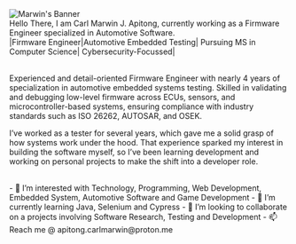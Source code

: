 <img src="https://media.licdn.com/dms/image/v2/D5616AQGXVb9t7-NbvA/profile-displaybackgroundimage-shrink_350_1400/profile-displaybackgroundimage-shrink_350_1400/0/1695472007825?e=1756339200&v=beta&t=q_HbR9lJ-aOu2pYLZMUDob542sSl530v9Vu4bcegSKk" alt="Marwin's Banner"> 
<section>
  Hello There, I am Carl Marwin J. Apitong, currently working as a Firmware Engineer specialized in Automotive Software. <br>
  |Firmware Engineer|Automotive Embedded Testing| Pursuing MS in Computer Science| Cybersecurity-Focussed|
</section>
  <br>
  <p>
   Experienced and detail-oriented Firmware Engineer with nearly 4 years of specialization in automotive embedded systems testing. Skilled in validating and debugging low-level firmware across ECUs, sensors, and microcontroller-based systems, ensuring compliance with industry standards such as ISO 26262, AUTOSAR, and OSEK. 

  I’ve worked as a tester for several years, which gave me a solid grasp of how systems work under the hood. That experience sparked my interest in building the software      myself, so I’ve been learning development and working on personal projects to make the shift into a developer role.
  </p>
  <br>
- 👀 I’m interested with Technology, Programming, Web Development, Embedded System, Automotive Software and Game Development
- 🌱 I’m currently learning Java, Selenium and Cypress  
- 💞️ I’m looking to collaborate on a projects involving Software Research, Testing and Development
- 📫 Reach me @ apitong.carlmarwin@proton.me

<!---
apitongcm/apitongcm is a ✨ special ✨ repository because its `README.md` (this file) appears on your GitHub profile.
You can click the Preview link to take a look at your changes.
--->
